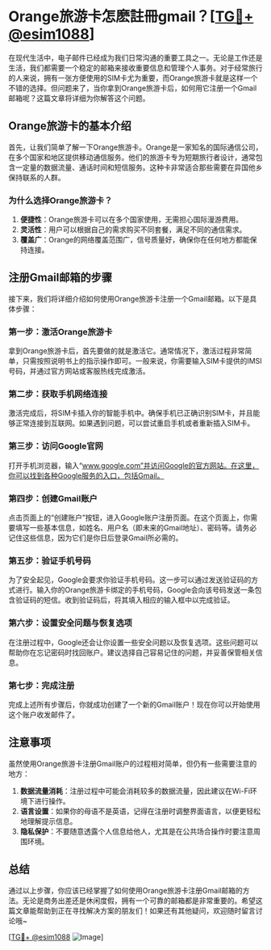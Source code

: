 # Orange旅游卡怎麽註冊gmail？[[TG💪+ @esim1088](https://t.me/s/esim1088)]

在现代生活中，电子邮件已经成为我们日常沟通的重要工具之一。无论是工作还是生活，我们都需要一个稳定的邮箱来接收重要信息和管理个人事务。对于经常旅行的人来说，拥有一张方便使用的SIM卡尤为重要，而Orange旅游卡就是这样一个不错的选择。但问题来了，当你拿到Orange旅游卡后，如何用它注册一个Gmail邮箱呢？这篇文章将详细为你解答这个问题。

## Orange旅游卡的基本介绍

首先，让我们简单了解一下Orange旅游卡。Orange是一家知名的国际通信公司，在多个国家和地区提供移动通信服务。他们的旅游卡专为短期旅行者设计，通常包含一定量的数据流量、通话时间和短信服务。这种卡非常适合那些需要在异国他乡保持联系的人群。

### 为什么选择Orange旅游卡？

1. **便捷性**：Orange旅游卡可以在多个国家使用，无需担心国际漫游费用。
2. **灵活性**：用户可以根据自己的需求购买不同套餐，满足不同的通信需求。
3. **覆盖广**：Orange的网络覆盖范围广，信号质量好，确保你在任何地方都能保持连接。

## 注册Gmail邮箱的步骤

接下来，我们将详细介绍如何使用Orange旅游卡注册一个Gmail邮箱。以下是具体步骤：

### 第一步：激活Orange旅游卡

拿到Orange旅游卡后，首先要做的就是激活它。通常情况下，激活过程非常简单，只需按照说明书上的指示操作即可。一般来说，你需要输入SIM卡提供的IMSI号码，并通过官方网站或客服热线完成激活。

### 第二步：获取手机网络连接

激活完成后，将SIM卡插入你的智能手机中。确保手机已正确识别SIM卡，并且能够正常连接到互联网。如果遇到问题，可以尝试重启手机或者重新插入SIM卡。

### 第三步：访问Google官网

打开手机浏览器，输入“www.google.com”并访问Google的官方网站。在这里，你可以找到各种Google服务的入口，包括Gmail。

### 第四步：创建Gmail账户

点击页面上的“创建账户”按钮，进入Google账户注册页面。在这个页面上，你需要填写一些基本信息，如姓名、用户名（即未来的Gmail地址）、密码等。请务必记住这些信息，因为它们是你日后登录Gmail所必需的。

### 第五步：验证手机号码

为了安全起见，Google会要求你验证手机号码。这一步可以通过发送验证码的方式进行。输入你的Orange旅游卡绑定的手机号码，Google会向该号码发送一条包含验证码的短信。收到验证码后，将其填入相应的输入框中以完成验证。

### 第六步：设置安全问题与恢复选项

在注册过程中，Google还会让你设置一些安全问题以及恢复选项。这些问题可以帮助你在忘记密码时找回账户。建议选择自己容易记住的问题，并妥善保管相关信息。

### 第七步：完成注册

完成上述所有步骤后，你就成功创建了一个新的Gmail账户！现在你可以开始使用这个账户收发邮件了。

## 注意事项

虽然使用Orange旅游卡注册Gmail账户的过程相对简单，但仍有一些需要注意的地方：

1. **数据流量消耗**：注册过程中可能会消耗较多的数据流量，因此建议在Wi-Fi环境下进行操作。
2. **语言设置**：如果你的母语不是英语，记得在注册时调整界面语言，以便更轻松地理解提示信息。
3. **隐私保护**：不要随意透露个人信息给他人，尤其是在公共场合操作时要注意周围环境。

## 总结

通过以上步骤，你应该已经掌握了如何使用Orange旅游卡注册Gmail邮箱的方法。无论是商务出差还是休闲度假，拥有一个可靠的邮箱都是非常重要的。希望这篇文章能帮助到正在寻找解决方案的朋友们！如果还有其他疑问，欢迎随时留言讨论哦~

[[TG💪+ @esim1088](https://t.me/s/esim1088) ![Image](https://i.postimg.cc/4NQfJmqS/Snipaste-2025-05-13-00-14-12.png)]